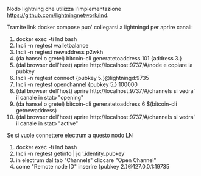 Nodo lightning che utilizza l'implementazione https://github.com/lightningnetwork/lnd.

Tramite link docker compose puo' collegarsi a lightningd per aprire canali:

1. docker exec -ti lnd bash
2. lncli -n regtest walletbalance
3. lncli -n regtest newaddress p2wkh
4. (da hansel o gretel) bitcoin-cli generatetoaddress 101 {address 3.}
5. (dal browser dell'host) aprire http://localhost:9737/#/node e copiare la pubkey
6. lncli -n regtest connect {pubkey 5.}@lightningd:9735
7. lncli -n regtest openchannel {pubkey 5.} 100000
8. (dal browser dell'host) aprire http://localhost:9737/#/channels si vedra' il canale in stato "opening"
9. (da hansel o gretel) bitcoin-cli generatetoaddress 6 $(bitcoin-cli getnewaddress)
10. (dal browser dell'host) aprire http://localhost:9737/#/channels si vedra' il canale in stato "active"

Se si vuole connettere electrum a questo nodo LN

1. docker exec -ti lnd bash
2. lncli -n regtest getinfo | jq '.identity_pubkey'
3. in electrum dal tab "Channels" cliccare "Open Channel"
4. come "Remote node ID" inserire {pubkey 2.}@127.0.0.1:19735